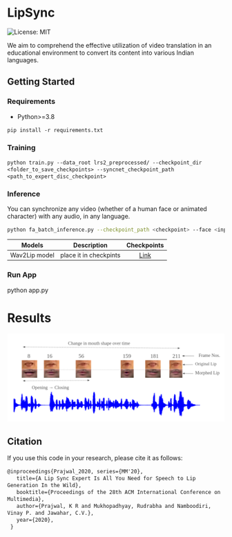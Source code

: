 # LipSync
![License: MIT](https://img.shields.io/badge/License-MIT-yellow.svg)



We aim to comprehend the effective utilization of video translation in an educational environment to convert its content into various Indian languages.




## Getting Started

### Requirements 
- Python>=3.8

```
pip install -r requirements.txt
```

### Training

```
python train.py --data_root lrs2_preprocessed/ --checkpoint_dir <folder_to_save_checkpoints> --syncnet_checkpoint_path <path_to_expert_disc_checkpoint>
```

### Inference
You can synchronize any video (whether of a human face or animated character) with any audio, in any language.
```sh
python fa_batch_inference.py --checkpoint_path <checkpoint> --face <input_video.mp4> --audio <input_audio> --results_dir <output_directory>
```

| Models |  Description | Checkpoints |
| :-------------: | :---------------: | :---------------: |
| Wav2Lip model | place it in checkpints| [Link](https://drive.google.com/file/d/18ep_4lCSacF2M9I7d6I-izhAyTCkpn7j/view?usp=sharing)



### Run App
python app.py


# Results
![](./examples/output_long_seq.png)

## Citation

If you use this code in your research, please cite it as follows:
```
@inproceedings{Prajwal_2020, series={MM'20},
   title={A Lip Sync Expert Is All You Need for Speech to Lip Generation In the Wild},
   booktitle={Proceedings of the 28th ACM International Conference on Multimedia},
   author={Prajwal, K R and Mukhopadhyay, Rudrabha and Namboodiri, Vinay P. and Jawahar, C.V.},
   year={2020},
 }
```

